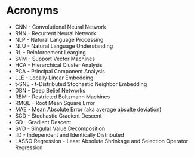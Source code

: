 # Acronyms

* CNN - Convolutional Neural Network
* RNN - Recurrent Neural Network
* NLP - Natural Language Processing
* NLU - Natural Language Understanding
* RL - Reinforcement Learging
* SVM - Support Vector Machines
* HCA - Hierarchical Cluster Analysis
* PCA - Principal Component Analysis
* LLE - Locally Linear Embedding
* t-SNE - t-Distributed Stochastic Neighbor Embedding
* DBN - Deep Belief Networks
* RBM - Restricted Boltzmann Machines
* RMQE - Root Mean Square Error
* MAE - Mean Absolute Error (aka average absulte deviation)
* SGD - Stochastic Gradient Descent
* GD -  Gradient Descent
* SVD - Singular Value Decomposition
* IID - Independent and Identically Distributed
* LASSO Regression - Least Absolute Shrinkage and Selection Operator Regression